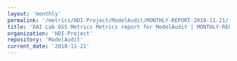 ```yaml
---
layout: 'monthly'
permalink: '/metrics/HDI-Project/ModelAudit/MONTHLY-REPORT-2018-11-21/'
title: 'DAI Lab OSS Metrics Metrics report for ModelAudit | MONTHLY-REPORT-2018-11-21'
organization: 'HDI-Project'
repository: 'ModelAudit'
current_date: '2018-11-21'
---
```

